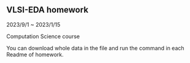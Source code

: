 ## VLSI-EDA homework

2023/9/1 ~ 2023/1/15

Computation Science course

You can download whole data in the file and run the command in each Readme of homework.
